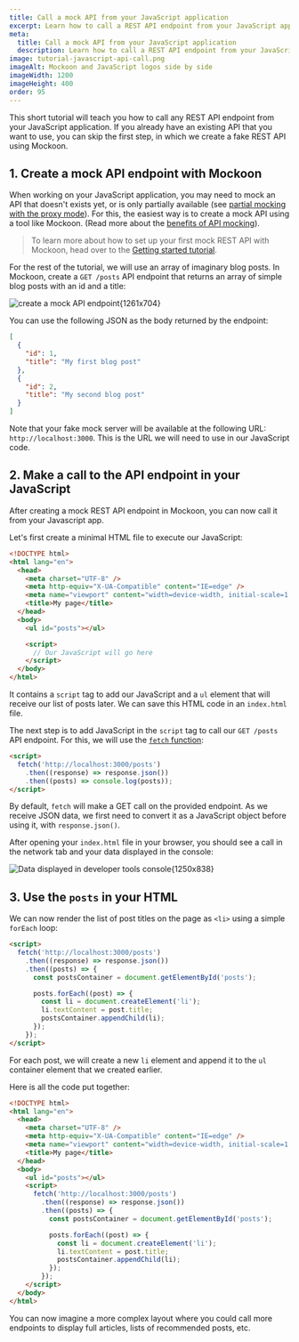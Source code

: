 ```yaml
---
title: Call a mock API from your JavaScript application
excerpt: Learn how to call a REST API endpoint from your JavaScript application and mock it using Mockoon API mocking tools
meta:
  title: Call a mock API from your JavaScript application
  description: Learn how to call a REST API endpoint from your JavaScript application and mock it using Mockoon API mocking tools
image: tutorial-javascript-api-call.png
imageAlt: Mockoon and JavaScript logos side by side
imageWidth: 1200
imageHeight: 400
order: 95
---
```


This short tutorial will teach you how to call any REST API endpoint from your JavaScript application. If you already have an existing API that you want to use, you can skip the first step, in which we create a fake REST API using Mockoon.

## 1. Create a mock API endpoint with Mockoon

When working on your JavaScript application, you may need to mock an API that doesn't exists yet, or is only partially available (see [partial mocking with the proxy mode](docs:proxy-mode)). For this, the easiest way is to create a mock API using a tool like Mockoon. (Read more about the [benefits of API mocking](/use-cases/)).

> To learn more about how to set up your first mock REST API with Mockoon, head over to the [Getting started tutorial](tutorials:getting-started).

For the rest of the tutorial, we will use an array of imaginary blog posts. In Mockoon, create a `GET /posts` API endpoint that returns an array of simple blog posts with an id and a title:

![create a mock API endpoint{1261x704}](/images/tutorials/blog-posts-mock-endpoint.png)

You can use the following JSON as the body returned by the endpoint:

```json
[
  {
    "id": 1,
    "title": "My first blog post"
  },
  {
    "id": 2,
    "title": "My second blog post"
  }
]
```

Note that your fake mock server will be available at the following URL: `http://localhost:3000`. This is the URL we will need to use in our JavaScript code.

## 2. Make a call to the API endpoint in your JavaScript

After creating a mock REST API endpoint in Mockoon, you can now call it from your Javascript app.

Let's first create a minimal HTML file to execute our JavaScript:

```html
<!DOCTYPE html>
<html lang="en">
  <head>
    <meta charset="UTF-8" />
    <meta http-equiv="X-UA-Compatible" content="IE=edge" />
    <meta name="viewport" content="width=device-width, initial-scale=1.0" />
    <title>My page</title>
  </head>
  <body>
    <ul id="posts"></ul>

    <script>
      // Our JavaScript will go here
    </script>
  </body>
</html>
```

It contains a `script` tag to add our JavaScript and a `ul` element that will receive our list of posts later.
We can save this HTML code in an `index.html` file.

The next step is to add JavaScript in the `script` tag to call our `GET /posts` API endpoint. For this, we will use the [`fetch` function](https://developer.mozilla.org/en-US/docs/Web/API/Fetch_API/Using_Fetch):

```html
<script>
  fetch('http://localhost:3000/posts')
    .then((response) => response.json())
    .then((posts) => console.log(posts));
</script>
```

By default, `fetch` will make a GET call on the provided endpoint. As we receive JSON data, we first need to convert it as a JavaScript object before using it, with `response.json()`.

After opening your `index.html` file in your browser, you should see a call in the network tab and your data displayed in the console:

![Data displayed in developer tools console{1250x838}](/images/tutorials/javascript-api-call/javascript-data-console.png)

## 3. Use the `posts` in your HTML

We can now render the list of post titles on the page as `<li>` using a simple `forEach` loop:

```html
<script>
  fetch('http://localhost:3000/posts')
    .then((response) => response.json())
    .then((posts) => {
      const postsContainer = document.getElementById('posts');

      posts.forEach((post) => {
        const li = document.createElement('li');
        li.textContent = post.title;
        postsContainer.appendChild(li);
      });
    });
</script>
```

For each post, we will create a new `li` element and append it to the `ul` container element that we created earlier.

Here is all the code put together:

```html
<!DOCTYPE html>
<html lang="en">
  <head>
    <meta charset="UTF-8" />
    <meta http-equiv="X-UA-Compatible" content="IE=edge" />
    <meta name="viewport" content="width=device-width, initial-scale=1.0" />
    <title>My page</title>
  </head>
  <body>
    <ul id="posts"></ul>
    <script>
      fetch('http://localhost:3000/posts')
        .then((response) => response.json())
        .then((posts) => {
          const postsContainer = document.getElementById('posts');

          posts.forEach((post) => {
            const li = document.createElement('li');
            li.textContent = post.title;
            postsContainer.appendChild(li);
          });
        });
    </script>
  </body>
</html>
```

You can now imagine a more complex layout where you could call more endpoints to display full articles, lists of recommended posts, etc.
